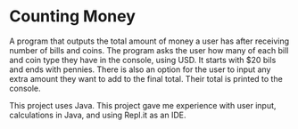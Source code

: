 # Counting Money

A program that outputs the total amount of money a user has after receiving number of bills and coins. The program asks the user how many of each bill and coin type they have in the console, using USD. It starts with $20 bils and ends with pennies. There is also an option for the user to input any extra amount they want to add to the final total. Their total is printed to the console.

This project uses Java. This project gave me experience with user input, calculations in Java, and using Repl.it as an IDE.
